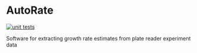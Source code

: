 # AutoRate

[![unit tests](https://github.com/eshanking/AutoRate/actions/workflows/tests.yml/badge.svg)](https://github.com/eshanking/AutoRate/actions/workflows/tests.yml)

Software for extracting growth rate estimates from plate reader experiment data
